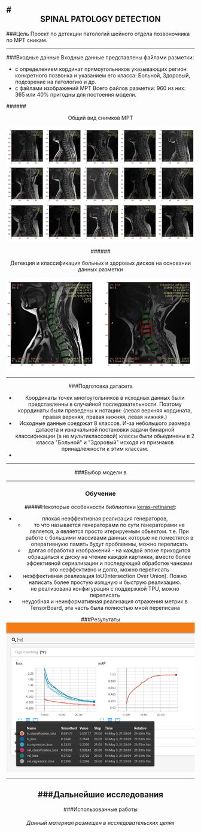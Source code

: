 #<center>SPINAL PATOLOGY DETECTION
-----
###Цель
Проект по детекции патологий шейного отдела позвоночника по МРТ сникам.

-----

###Входные данные
Входные данные представлены файлами разметки: 
- с определением кординат прямоугольников указывающих регион конкретного позвонка и указанием его класса: Больной, Здоровый, подозрение на патологию и др.
- с файлами изображений МРТ
Всего файлов разметки: 960 из них: 365 или 40% пригодны для постоения модели.

######<center>Общий вид снимков МРТ

![Images map](/content/spinal_shots_map.png)

######<center>Детекция и классификация больных и здоровых дисков на основании данных разметки

![Images markup](/content/spinal_shots_markup.png)

----

###Подготовка датасета
- Координаты точек многоугольников в исходных данных были представленны в случайной последовательности. Поэтому коррдинаты были преведены к нотации: (левая верхняя кордината, правая верхняя, правая нижняя, левая нижняя.) 
- Исходные данные соедржат 8 классов. И-за небольшого размера датасета и изначальной постановки задачи бинарной классификации (а не мультиклассовой) классы были обьединены в 2 класса "Больной" и "Здоровый" исходя из признаков принадлежности к этим классам. 
- 
---

###Выбор модели
в

---

### Обучение



#####Некоторые особенности библиотеки [keras-retinanet](https://github.com/fizyr/keras-retinanet):
- плохая неэффективная реализация генераторов, 
    - то что называется генераторами по сути генераторами не является, а является просто итерируемым обьектом. т.е. При работе с большими массивами данных которые не поместятся в оперативнукю память будут проблеммы, можно переписать
    - долгая обработка изображений - на каждой эпохе приходится обращаться к диску на чтение каждой картинки, вместо более эффективной сериализации и последующей обработке чанками это неэффективно и долго, можно переписать
- неэффективная реализация IoU(Intersection Over Union). Пожно написать более простую изящную и быструю реализацию.
- не реализована конфигурация с поддержкой TPU, можно переписать
- неудобная и неинформативная реализация отражения метрик в TensorBoard, эта часть была полностью мной переписана 

###Результаты
![Tensor Board](/content/TensorBoard.png)

----


###Дальнейшие исследования
----

###Использованные работы



###### Данный материал размещен в исследовательских целях 